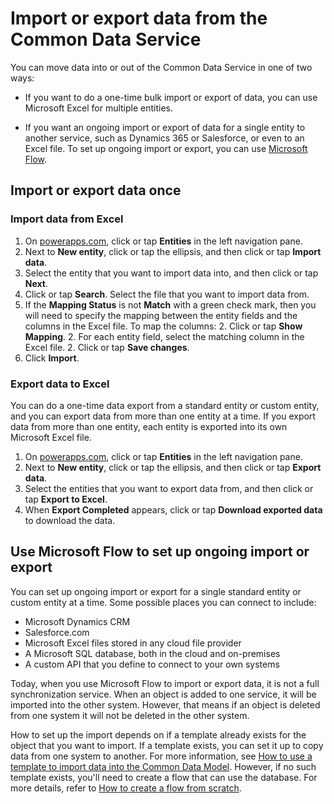 <properties
	pageTitle="Import or export data | Microsoft PowerApps"
	description="Import or export an entity."
	services="powerapps"
	documentationCenter="na"
	authors="RobinARH"
	manager="robinr"
	editor=""
	tags=""/>

<tags
   ms.service="powerapps"
   ms.devlang="na"
   ms.topic="article"
   ms.tgt_pltfrm="na"
   ms.workload="na"
   ms.date="10/19/2016"
   ms.author="robinr"/>

# Import or export data from the Common Data Service #
You can move data into or out of the Common Data Service in one of two ways:

- If you want to do a one-time bulk import or export of data, you can use Microsoft Excel for multiple entities.

- If you want an ongoing import or export of data for a single entity to another service, such as Dynamics 365 or Salesforce, or even to an Excel file. To set up ongoing import or export, you can use [Microsoft Flow](https://flow.microsoft.com).

## Import or export data once ##

### Import data from Excel ###
1. On [powerapps.com](https://web.powerapps.com), click or tap **Entities** in the left navigation pane.
1. Next to **New entity**, click or tap the ellipsis, and then click or tap **Import data**.
1. Select the entity that you want to import data into, and then click or tap **Next**.
1. Click or tap **Search**. Select the file that you want to import data from.
1. If the **Mapping Status** is not **Match** with a green check mark, then you will need to specify the mapping between the entity fields and the columns in the Excel file. To map the columns:
    2. Click or tap **Show Mapping**.
    2. For each entity field, select the matching column in the Excel file.
    2. Click or tap **Save changes**.
1. Click **Import**.

### Export data to Excel ###
You can do a one-time data export from a standard entity or custom entity, and you can export data from more than one entity at a time. If you export data from more than one entity, each entity is exported into its own Microsoft Excel file.

1. On [powerapps.com](https://web.powerapps.com), click or tap **Entities** in the left navigation pane.
1. Next to **New entity**, click or tap the ellipsis, and then click or tap **Export data**.
1.	Select the entities that you want to export data from, and then click or tap **Export to Excel**.
1.	When **Export Completed** appears, click or tap **Download exported data** to download the data.

## Use Microsoft Flow to set up ongoing import or export ##
You can set up ongoing import or export for a single standard entity or custom entity at a time. Some possible places you can connect to include:

- Microsoft Dynamics CRM
- Salesforce.com
- Microsoft Excel files stored in any cloud file provider
- A Microsoft SQL database, both in the cloud and on-premises
- A custom API that you define to connect to your own systems

Today, when you use Microsoft Flow to import or export data, it is not a full synchronization service. When an object is added to one service, it will be imported into the other system. However, that means if an object is deleted from one system it will not be deleted in the other system.

How to set up the import depends on if a template already exists for the object that you want to import. If a template exists, you can set it up to copy data from one system to another. For more information, see [How to use a template to import data into the Common Data Model](https://flow.microsoft.com/documentation/get-started-logic-template/). However, if no such template exists, you'll need to create a flow that can use the database. For more details, refer to [How to create a flow from scratch](https://flow.microsoft.com/documentation/get-started-logic-flow/).
